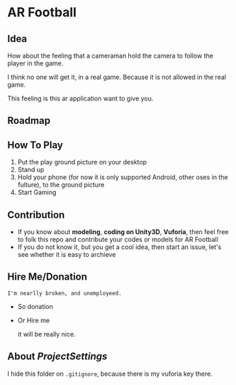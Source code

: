 # AR Football

## Idea
How about the feeling that a cameraman hold the camera to follow the player in the game.

I think no one will get it, in a real game. Because it is not allowed in the real game.

This feeling is this ar application want to give you.

## Roadmap


## How To Play
1. Put the play ground picture on your desktop
2. Stand up
3. Hold your phone (for now it is only supported Android, other oses in the fulture), to the ground picture
4. Start Gaming

## Contribution
- If you know about **modeling**, **coding on Unity3D**, **Vuforia**, then feel free to folk this repo and contribute your codes or models for AR Football
- If you do not know it, but you get a cool idea, then start an issue, let's see whether it is easy to archieve

## Hire Me/Donation

    I'm nearlly broken, and unemployeed. 
- So donation 
- Or Hire me

    it will be really nice.

## About *ProjectSettings*
I hide this folder on `.gitignore`, because there is my vuforia key there.
